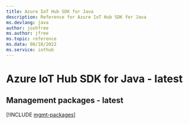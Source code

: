 ```yaml
---
title: Azure IoT Hub SDK for Java
description: Reference for Azure IoT Hub SDK for Java
ms.devlang: java
author: joshfree
ms.author: jfree
ms.topic: reference
ms.data: 08/18/2022
ms.service: iothub
---
```

# Azure IoT Hub SDK for Java - latest

## Management packages - latest
[!INCLUDE [mgmt-packages](iot-hub-mgmt-index.md)]